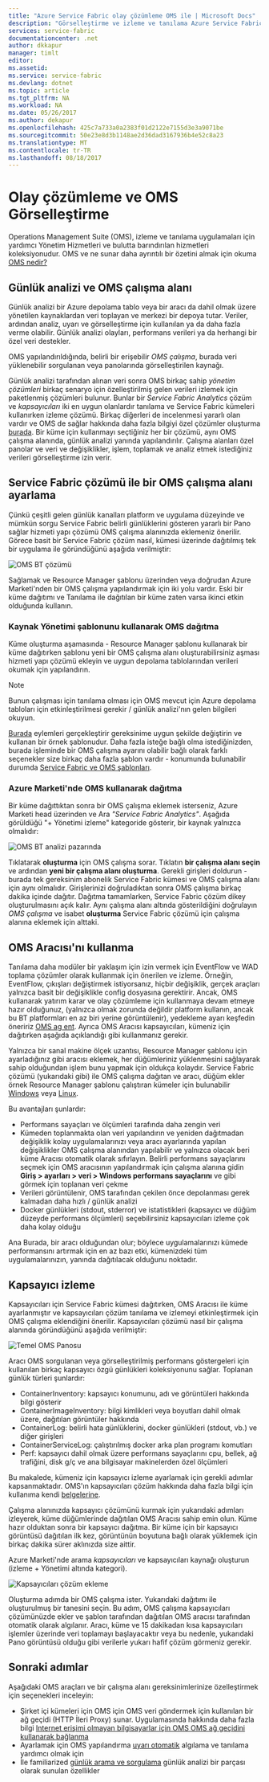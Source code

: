 ```yaml
---
title: "Azure Service Fabric olay çözümleme OMS ile | Microsoft Docs"
description: "Görselleştirme ve izleme ve tanılama Azure Service Fabric kümeleri için OMS kullanarak olayları analiz etme hakkında bilgi edinin."
services: service-fabric
documentationcenter: .net
author: dkkapur
manager: timlt
editor: 
ms.assetid: 
ms.service: service-fabric
ms.devlang: dotnet
ms.topic: article
ms.tgt_pltfrm: NA
ms.workload: NA
ms.date: 05/26/2017
ms.author: dekapur
ms.openlocfilehash: 425c7a733a0a2383f01d2122e7155d3e3a9071be
ms.sourcegitcommit: 50e23e8d3b1148ae2d36dad3167936b4e52c8a23
ms.translationtype: MT
ms.contentlocale: tr-TR
ms.lasthandoff: 08/18/2017
---
```

# <a name="event-analysis-and-visualization-with-oms"></a>Olay çözümleme ve OMS Görselleştirme

Operations Management Suite (OMS), izleme ve tanılama uygulamaları için yardımcı Yönetim Hizmetleri ve bulutta barındırılan hizmetleri koleksiyonudur. OMS ve ne sunar daha ayrıntılı bir özetini almak için okuma [OMS nedir?](../operations-management-suite/operations-management-suite-overview.md)

## <a name="log-analytics-and-the-oms-workspace"></a>Günlük analizi ve OMS çalışma alanı

Günlük analizi bir Azure depolama tablo veya bir aracı da dahil olmak üzere yönetilen kaynaklardan veri toplayan ve merkezi bir depoya tutar. Veriler, ardından analiz, uyarı ve görselleştirme için kullanılan ya da daha fazla verme olabilir. Günlük analizi olayları, performans verileri ya da herhangi bir özel veri destekler.

OMS yapılandırıldığında, belirli bir erişebilir *OMS çalışma*, burada veri yüklenebilir sorgulanan veya panolarında görselleştirilen kaynağı.

Günlük analizi tarafından alınan veri sonra OMS birkaç sahip *yönetim çözümleri* birkaç senaryo için özelleştirilmiş gelen verileri izlemek için paketlenmiş çözümleri bulunur. Bunlar bir *Service Fabric Analytics* çözüm ve *kapsayıcıları* iki en uygun olanlardır tanılama ve Service Fabric kümeleri kullanırken izleme çözümü. Birkaç diğerleri de incelenmesi yararlı olan vardır ve OMS de sağlar hakkında daha fazla bilgiyi özel çözümler oluşturma [burada](../operations-management-suite/operations-management-suite-solutions.md). Bir küme için kullanmayı seçtiğiniz her bir çözümü, aynı OMS çalışma alanında, günlük analizi yanında yapılandırılır. Çalışma alanları özel panolar ve veri ve değişiklikler, işlem, toplamak ve analiz etmek istediğiniz verileri görselleştirme izin verir.

## <a name="setting-up-an-oms-workspace-with-the-service-fabric-solution"></a>Service Fabric çözümü ile bir OMS çalışma alanı ayarlama

Çünkü çeşitli gelen günlük kanalları platform ve uygulama düzeyinde ve mümkün sorgu Service Fabric belirli günlüklerini gösteren yararlı bir Pano sağlar hizmeti yapı çözümü OMS çalışma alanınızda eklemeniz önerilir. Görece basit bir Service Fabric çözüm nasıl, kümesi üzerinde dağıtılmış tek bir uygulama ile göründüğünü aşağıda verilmiştir:

![OMS BT çözümü](media/service-fabric-diagnostics-event-analysis-oms/service-fabric-solution.png)

Sağlamak ve Resource Manager şablonu üzerinden veya doğrudan Azure Marketi'nden bir OMS çalışma yapılandırmak için iki yolu vardır. Eski bir küme dağıtımı ve Tanılama ile dağıtılan bir küme zaten varsa ikinci etkin olduğunda kullanın.

### <a name="deploying-oms-using-a-resource-management-template"></a>Kaynak Yönetimi şablonunu kullanarak OMS dağıtma

Küme oluşturma aşamasında - Resource Manager şablonu kullanarak bir küme dağıtırken şablonu yeni bir OMS çalışma alanı oluşturabilirsiniz aşması hizmeti yapı çözümü ekleyin ve uygun depolama tablolarından verileri okumak için yapılandırın.

>[!NOTE]
>Bunun çalışması için tanılama olması için OMS mevcut için Azure depolama tabloları için etkinleştirilmesi gerekir / günlük analizi'nın gelen bilgileri okuyun.

[Burada](https://azure.microsoft.com/resources/templates/service-fabric-oms/) eylemleri gerçekleştirir gereksinime uygun şekilde değiştirin ve kullanan bir örnek şablonudur. Daha fazla isteğe bağlı olma istediğinizden, burada işleminde bir OMS çalışma ayarını olabilir bağlı olarak farklı seçenekler size birkaç daha fazla şablon vardır - konumunda bulunabilir durumda [Service Fabric ve OMS şablonları](https://azure.microsoft.com/resources/templates/?term=service+fabric+OMS).

### <a name="deploying-oms-using-through-azure-marketplace"></a>Azure Marketi'nde OMS kullanarak dağıtma

Bir küme dağıttıktan sonra bir OMS çalışma eklemek isterseniz, Azure Marketi head üzerinden ve Ara *"Service Fabric Analytics"*. Aşağıda görüldüğü "+ Yönetimi izleme" kategoride gösterir, bir kaynak yalnızca olmalıdır:

![OMS BT analizi pazarında](media/service-fabric-diagnostics-event-analysis-oms/service-fabric-analytics.png)

Tıklatarak **oluşturma** için OMS çalışma sorar. Tıklatın **bir çalışma alanı seçin** ve ardından **yeni bir çalışma alanı oluşturma**. Gerekli girişleri doldurun - burada tek gereksinim abonelik Service Fabric kümesi ve OMS çalışma alanı için aynı olmalıdır. Girişlerinizi doğruladıktan sonra OMS çalışma birkaç dakika içinde dağıtır. Dağıtma tamamlarken, Service Fabric çözüm dikey oluşturulmasını açık kalır. Aynı çalışma alanı altında gösterildiğini doğrulayın *OMS çalışma* ve isabet **oluşturma** Service Fabric çözümü için çalışma alanına eklemek için alttaki.

## <a name="using-the-oms-agent"></a>OMS Aracısı'nı kullanma

Tanılama daha modüler bir yaklaşım için izin vermek için EventFlow ve WAD toplama çözümler olarak kullanmak için önerilen ve izleme. Örneğin, EventFlow, çıkışları değiştirmek istiyorsanız, hiçbir değişiklik, gerçek araçları yalnızca basit bir değişiklikle config dosyasına gerektirir. Ancak, OMS kullanarak yatırım karar ve olay çözümleme için kullanmaya devam etmeye hazır olduğunuz, (yalnızca olmak zorunda değildir platform kullanın, ancak bu BT platformları en az biri yerine görüntülenir), yedekleme ayarı keşfedin öneririz [OMS ag ent](../log-analytics/log-analytics-windows-agents.md). Ayrıca OMS Aracısı kapsayıcıları, kümeniz için dağıtırken aşağıda açıklandığı gibi kullanmanız gerekir.

Yalnızca bir sanal makine ölçek uzantısı, Resource Manager şablonu için ayarladığınız gibi aracısı eklemek, her düğümleriniz yüklenmesini sağlayarak sahip olduğundan işlem bunu yapmak için oldukça kolaydır. Service Fabric çözümü (yukarıdaki gibi) ile OMS çalışma dağıtan ve aracı, düğüm ekler örnek Resource Manager şablonu çalıştıran kümeler için bulunabilir [Windows](https://github.com/ChackDan/Service-Fabric/tree/master/ARM%20Templates/SF%20OMS%20Samples/Windows) veya [Linux](https://github.com/ChackDan/Service-Fabric/tree/master/ARM%20Templates/SF%20OMS%20Samples/Linux).

Bu avantajları şunlardır:

* Performans sayaçları ve ölçümleri tarafında daha zengin veri
* Kümeden toplanmakta olan veri yapılandırın ve yeniden dağıtmadan değişiklik kolay uygulamalarınızı veya aracı ayarlarında yapılan değişiklikler OMS çalışma alanından yapılabilir ve yalnızca olacak beri küme Aracısı otomatik olarak sıfırlayın. Belirli performans sayaçlarını seçmek için OMS aracısının yapılandırmak için çalışma alanına gidin **Giriş > ayarları > veri > Windows performans sayaçlarını** ve gibi görmek için toplanan veri çekme
* Verileri görüntülenir, OMS tarafından çekilen önce depolanması gerek kalmadan daha hızlı / günlük analizi
* Docker günlükleri (stdout, stderror) ve istatistikleri (kapsayıcı ve düğüm düzeyde performans ölçümleri) seçebilirsiniz kapsayıcıları izleme çok daha kolay olduğu

Ana Burada, bir aracı olduğundan olur; böylece uygulamalarınızı kümede performansını artırmak için en az bazı etki, kümenizdeki tüm uygulamalarınızın, yanında dağıtılacak olduğunu noktadır.

## <a name="monitoring-containers"></a>Kapsayıcı izleme

Kapsayıcıları için Service Fabric kümesi dağıtırken, OMS Aracısı ile küme ayarlanmıştır ve kapsayıcıları çözüm tanılama ve izlemeyi etkinleştirmek için OMS çalışma eklendiğini önerilir. Kapsayıcıları çözümü nasıl bir çalışma alanında göründüğünü aşağıda verilmiştir:

![Temel OMS Panosu](./media/service-fabric-diagnostics-event-analysis-oms/oms-containers-dashboard.png)

Aracı OMS sorgulanan veya görselleştirilmiş performans göstergeleri için kullanılan birkaç kapsayıcı özgü günlükleri koleksiyonunu sağlar. Toplanan günlük türleri şunlardır:

* ContainerInventory: kapsayıcı konumunu, adı ve görüntüleri hakkında bilgi gösterir
* ContainerImageInventory: bilgi kimlikleri veya boyutları dahil olmak üzere, dağıtılan görüntüler hakkında
* ContainerLog: belirli hata günlüklerini, docker günlükleri (stdout, vb.) ve diğer girişleri
* ContainerServiceLog: çalıştırılmış docker arka plan programı komutları
* Perf: kapsayıcı dahil olmak üzere performans sayaçlarını cpu, bellek, ağ trafiğini, disk g/ç ve ana bilgisayar makinelerden özel ölçümleri

Bu makalede, kümeniz için kapsayıcı izleme ayarlamak için gerekli adımlar kapsanmaktadır. OMS'ın kapsayıcıları çözüm hakkında daha fazla bilgi için kullanıma kendi [belgelerine](../log-analytics/log-analytics-containers.md).

Çalışma alanınızda kapsayıcı çözümünü kurmak için yukarıdaki adımları izleyerek, küme düğümlerinde dağıtılan OMS Aracısı sahip emin olun. Küme hazır olduktan sonra bir kapsayıcı dağıtma. Bir küme için bir kapsayıcı görüntüsü dağıtılan ilk kez, görüntünün boyutuna bağlı olarak yüklemek için birkaç dakika sürer aklınızda size aittir.

Azure Marketi'nde arama *kapsayıcıları* ve kapsayıcıları kaynağı oluşturun (izleme + Yönetimi altında kategori).

![Kapsayıcıları çözüm ekleme](./media/service-fabric-diagnostics-event-analysis-oms/containers-solution.png)

Oluşturma adımda bir OMS çalışma ister. Yukarıdaki dağıtımı ile oluşturulmuş bir tanesini seçin. Bu adım, OMS çalışma kapsayıcıları çözümünüzde ekler ve şablon tarafından dağıtılan OMS aracısı tarafından otomatik olarak algılanır. Aracı, küme ve 15 dakikadan kısa kapsayıcıları işlemler üzerinde veri toplamayı başlayacaktır veya bu nedenle, yukarıdaki Pano görüntüsü olduğu gibi verilerle yukarı hafif çözüm görmeniz gerekir.


## <a name="next-steps"></a>Sonraki adımlar

Aşağıdaki OMS araçları ve bir çalışma alanı gereksinimlerinize özelleştirmek için seçenekleri inceleyin:

* Şirket içi kümeleri için OMS için OMS veri göndermek için kullanılan bir ağ geçidi (HTTP İleri Proxy) sunar. Uygulamasında hakkında daha fazla bilgi [Internet erişimi olmayan bilgisayarlar için OMS OMS ağ geçidini kullanarak bağlanma](../log-analytics/log-analytics-oms-gateway.md)
* Ayarlamak için OMS yapılandırma [uyarı otomatik](../log-analytics/log-analytics-alerts.md) algılama ve tanılama yardımcı olmak için
* İle familiarized [günlük arama ve sorgulama](../log-analytics/log-analytics-log-searches.md) günlük analizi bir parçası olarak sunulan özellikler